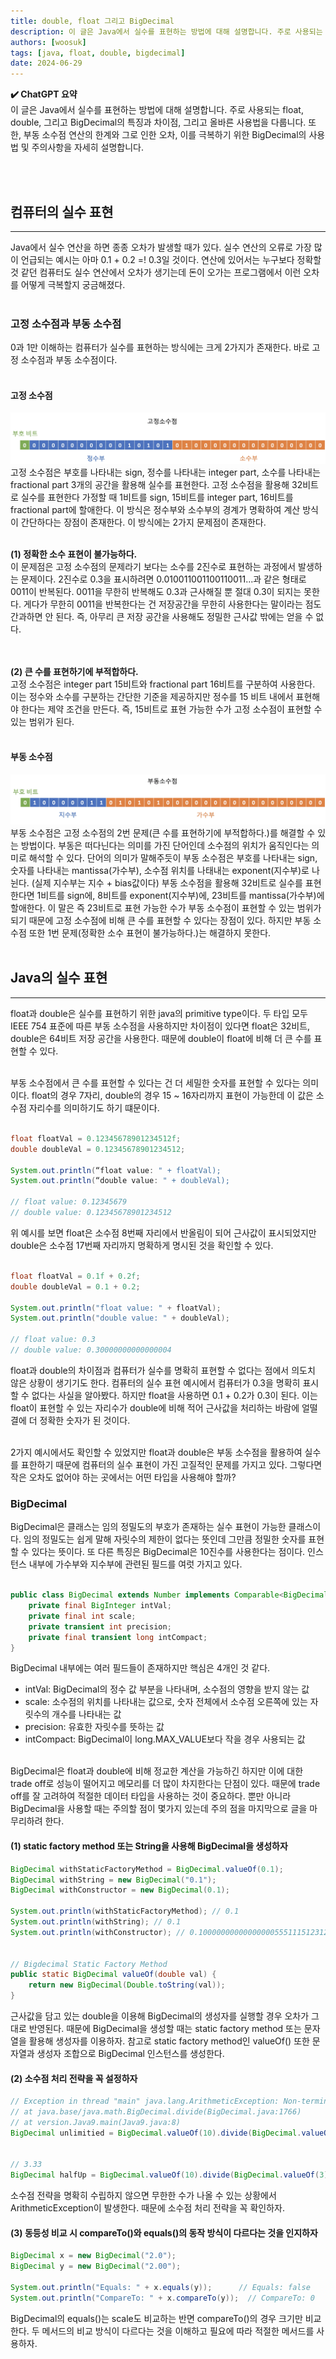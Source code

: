 ```yaml
---
title: double, float 그리고 BigDecimal
description: 이 글은 Java에서 실수를 표현하는 방법에 대해 설명합니다. 주로 사용되는 float, double, 그리고 BigDecimal의 특징과 차이점, 그리고 올바른 사용법을 다룹니다. 또한, 부동 소수점 연산의 한계와 그로 인한 오차, 이를 극복하기 위한 BigDecimal의 사용법 및 주의사항을 자세히 설명합니다.
authors: [woosuk]
tags: [java, float, double, bigdecimal]
date: 2024-06-29
---
```

**:heavy_check_mark: ChatGPT 요약**   
이 글은 Java에서 실수를 표현하는 방법에 대해 설명합니다. 주로 사용되는 float, double, 그리고 BigDecimal의 특징과 차이점, 그리고 올바른 사용법을 다룹니다. 또한, 부동 소수점 연산의 한계와 그로 인한 오차, 이를 극복하기 위한 BigDecimal의 사용법 및 주의사항을 자세히 설명합니다.
<!-- truncate -->
<br></br>


## 컴퓨터의 실수 표현
---
Java에서 실수 연산을 하면 종종 오차가 발생할 때가 있다. 실수 연산의 오류로 가장 많이 언급되는 예시는 아마 0.1 + 0.2 =! 0.3일 것이다. 
연산에 있어서는 누구보다 정확할 것 같던 컴퓨터도 실수 연산에서 오차가 생기는데 돈이 오가는 프로그램에서 이런 오차를 어떻게 극복할지 궁금해졌다.
<br></br>

### 고정 소수점과 부동 소수점  
0과 1만 이해하는 컴퓨터가 실수를 표현하는 방식에는 크게 2가지가 존재한다. 바로 고정 소수점과 부동 소수점이다.
<br></br>

#### 고정 소수점
![fixed.png](img/fixed.png)
고정 소수점은 부호를 나타내는 sign, 정수를 나타내는 integer part, 소수를 나타내는 fractional part 3개의 공간을 활용해 실수를 표현한다.
고정 소수점을 활용해 32비트로 실수를 표현한다 가정할 때 1비트를 sign, 15비트를 integer part, 16비트를 fractional part에 할애한다.
이 방식은 정수부와 소수부의 경계가 명확하여 계산 방식이 간단하다는 장점이 존재한다. 이 방식에는 2가지 문제점이 존재한다.
<br></br>

**(1) 정확한 소수 표현이 불가능하다.**  
이 문제점은 고정 소수점의 문제라기 보다는 소수를 2진수로 표현하는 과정에서 발생하는 문제이다. 2진수로 0.3을 표시하려면 0.010011001100110011...과 같은 형태로 0011이 반복된다. 0011을 무한히 반복해도 0.3과 근사해질 뿐 절대 0.3이 되지는 못한다. 게다가 무한히 0011을 반복한다는 건 저장공간을 무한히 사용한다는 말이라는 점도 간과하면 안 된다. 즉, 아무리 큰 저장 공간을 사용해도 정밀한 근사값 밖에는 얻을 수 없다.   
<br></br>

**(2) 큰 수를 표현하기에 부적합하다.**   
고정 소수점은 integer part 15비트와 fractional part 16비트를 구분하여 사용한다. 이는 정수와 소수를 구분하는 간단한 기준을 제공하지만 정수를 15 비트 내에서 표현해야 한다는 제약 조건을 만든다. 즉, 15비트로 표현 가능한 수가 고정 소수점이 표현할 수 있는 범위가 된다.
<br></br>

#### 부동 소수점
![float.png](img/float.png)
부동 소수점은 고정 소수점의 2번 문제(큰 수를 표현하기에 부적합하다.)를 해결할 수 있는 방법이다. 
부동은 떠다닌다는 의미를 가진 단어인데 소수점의 위치가 움직인다는 의미로 해석할 수 있다. 
단어의 의미가 말해주듯이 부동 소수점은 부호를 나타내는 sign, 숫자를 나타내는 mantissa(가수부), 소수점 위치를 나태내는 exponent(지수부)로 나뉜다. 
(실제 지수부는 지수 + bias값이다) 부동 소수점을 활용해 32비트로 실수를 표현한다면 1비트를 sign에, 8비트를 exponent(지수부)에, 23비트를 mantissa(가수부)에 할애한다. 
이 말은 즉 23비트로 표현 가능한 수가 부동 소수점이 표현할 수 있는 범위가 되기 때문에 고정 소수점에 비해 큰 수를 표현할 수 있다는 장점이 있다. 
하지만 부동 소수점 또한 1번 문제(정확한 소수 표현이 불가능하다.)는 해결하지 못한다.
<br></br>



##  Java의 실수 표현
---
float과 double은 실수를 표현하기 위한 java의 primitive type이다.
두 타입 모두 IEEE 754 표준에 따른 부동 소수점을 사용하지만 차이점이 있다면 float은 32비트, double은 64비트 저장 공간을 사용한다.
때문에 double이 float에 비해 더 큰 수를 표현할 수 있다.
<br></br>

부동 소수점에서 큰 수를 표현할 수 있다는 건 더 세밀한 숫자를 표현할 수 있다는 의미이다.
float의 경우 7자리, double의 경우 15 ~ 16자리까지 표현이 가능한데 이 값은 소수점 자리수를 의미하기도 하기 떄문이다.
<br></br>

```java
float floatVal = 0.12345678901234512f;
double doubleVal = 0.12345678901234512;

System.out.println(“float value: " + floatVal);
System.out.println(“double value: " + doubleVal);

// float value: 0.12345679
// double value: 0.12345678901234512
```
위 예시를 보면 float은 소수점 8번째 자리에서 반올림이 되어 근사값이 표시되었지만 double은 소수점 17번째 자리까지 명확하게 명시된 것을 확인할 수 있다.
<br></br>

```java
float floatVal = 0.1f + 0.2f;
double doubleVal = 0.1 + 0.2;

System.out.println("float value: " + floatVal);
System.out.println("double value: " + doubleVal);

// float value: 0.3
// double value: 0.30000000000000004
```
float과 double의 차이점과 컴퓨터가 실수를 명확히 표현할 수 없다는 점에서 의도치 않은 상황이 생기기도 한다. 컴퓨터의 실수 표현 예시에서 컴퓨터가 0.3을 명확히 표시할 수 없다는 사실을 알아봤다. 하지만 float을 사용하면 0.1 + 0.2가 0.3이 된다. 이는 float이 표현할 수 있는 자리수가 double에 비해 적어 근사값을 처리하는 바람에 얼떨결에 더 정확한 숫자가 된 것이다.
<br></br>

2가지 예시에서도 확인할 수 있었지만 float과 double은 부동 소수점을 활용하여 실수를 표한하기 때문에 컴퓨터의 실수 표현이 가진 고질적인 문제를 가지고 있다. 그렇다면 작은 오차도 없어야 하는 곳에서는 어떤 타입을 사용해야 할까?


### BigDecimal
BigDecimal은 클래스는 임의 정밀도의 부호가 존재하는 실수 표현이 가능한 클래스이다. 임의 정밀도는 쉽게 말해 자릿수의 제한이 없다는 뜻인데 그만큼 정밀한 숫자를 표현할 수 있다는 뜻이다.  또 다른 특징은 BigDecimal은 10진수를 사용한다는 점이다. 인스턴스 내부에 가수부와 지수부에 관련된 필드를 여럿 가지고 있다.
<br></br>

```java
public class BigDecimal extends Number implements Comparable<BigDecimal> {
	private final BigInteger intVal;
	private final int scale;
	private transient int precision;
	private final transient long intCompact;
}
```
BigDecimal 내부에는 여러 필드들이 존재하지만 핵심은 4개인 것 같다.
- intVal: BigDecimal의 정수 값 부분을 나타내며, 소수점의 영향을 받지 않는 값
- scale: 소수점의 위치를 나타내는 값으로, 숫자 전체에서 소수점 오른쪽에 있는 자릿수의 개수를 나타내는 값
- precision: 유효한 자릿수를 뜻하는 값
- intCompact: BigDecimal이 long.MAX_VALUE보다 작을 경우 사용되는 값
<br></br>

BigDecimal은 float과 double에 비해 정교한 계산을 가능하긴 하지만 이에 대한 trade off로 성능이 떨어지고 메모리를 더 많이 차지한다는 단점이 있다. 
때문에 trade off를 잘 고려하여 적절한 데이터 타입을 사용하는 것이 중요하다. 뿐만 아니라 BigDecimal을 사용할 때는 주의할 점이 몇가지 있는데 주의 점을 마지막으로 글을 마무리하려 한다.


#### (1) static factory method 또는 String을 사용해 BigDecimal을 생성하자
```java
BigDecimal withStaticFactoryMethod = BigDecimal.valueOf(0.1);
BigDecimal withString = new BigDecimal("0.1");
BigDecimal withConstructor = new BigDecimal(0.1);

System.out.println(withStaticFactoryMethod); // 0.1
System.out.println(withString); // 0.1
System.out.println(withConstructor); // 0.1000000000000000055511151231257827021181583404541015625


// Bigdecimal Static Factory Method
public static BigDecimal valueOf(double val) {
    return new BigDecimal(Double.toString(val));
}
```
근사값을 담고 있는 double을 이용해 BigDecimal의 생성자를 실행할 경우 오차가 그대로 반영된다. 때문에 BigDecimal을 생성할 때는 static factory method 또는 문자열을 활용해 생성자를 이용하자.
참고로 static factory method인 valueOf() 또한 문자열과 생성자 조합으로 BigDecimal 인스턴스를 생성한다.



#### (2) 소수점 처리 전략을 꼭 설정하자
```java
// Exception in thread "main" java.lang.ArithmeticException: Non-terminating decimal expansion; no exact representable decimal result.
// at java.base/java.math.BigDecimal.divide(BigDecimal.java:1766)
// at version.Java9.main(Java9.java:8)
BigDecimal unlimitied = BigDecimal.valueOf(10).divide(BigDecimal.valueOf(3));


// 3.33
BigDecimal halfUp = BigDecimal.valueOf(10).divide(BigDecimal.valueOf(3), 2, RoundingMode.HALF_UP);
```
소수점 전략을 명확히 수립하지 않으면 무한한 수가 나올 수 있는 상황에서 ArithmeticException이 발생한다. 때문에 소수점 처리 전략을 꼭 확인하자.


#### (3) 동등성 비교 시 compareTo()와 equals()의 동작 방식이 다르다는 것을 인지하자
```java
BigDecimal x = new BigDecimal("2.0");
BigDecimal y = new BigDecimal("2.00");

System.out.println("Equals: " + x.equals(y));      // Equals: false
System.out.println("CompareTo: " + x.compareTo(y));  // CompareTo: 0
```
BigDecimal의 equals()는 scale도 비교하는 반면 compareTo()의 경우 크기만 비교한다. 두 메서드의 비교 방식이 다르다는 것을 이해하고 필요에 따라 적절한 메서드를 사용하자.